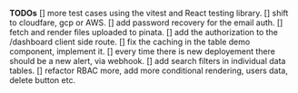 **TODOs**
[] more test cases using the vitest and React testing library.
[] shift to cloudfare, gcp or AWS.
[] add password recovery for the email auth.
[] fetch and render files uploaded to pinata.
[] add the authorization to the /dashboard client side route.
[] fix the caching in the table demo component, implement it.
[] every time there is new deployement there should be a new alert, via webhook.
[] add search filters in individual data tables.
[] refactor RBAC more, add more conditional rendering, users data, delete button etc.

